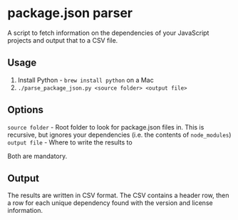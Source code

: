 # package.json parser

A script to fetch information on the dependencies of your JavaScript projects and output that to a CSV file.

## Usage

1. Install Python - `brew install python` on a Mac
1. `./parse_package_json.py <source folder> <output file>`

## Options

`source folder` - Root folder to look for package.json files in. This is recursive, but ignores your dependencies (i.e. the contents of `node_modules`)
`output file` - Where to write the results to

Both are mandatory.

## Output

The results are written in CSV format. The CSV contains a header row, then a row for each unique dependency found with the version and license information.
